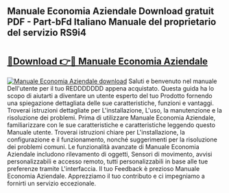 ## Manuale Economia Aziendale Download gratuit PDF - Part-bFd Italiano Manuale del proprietario del servizio RS9i4

# <h2><a href="http://dfbeci.blite.top/?on=Manuale+Economia+Aziendale">🔗Download 👉🔴 Manuale Economia Aziendale</a></h2>

[![Manuale Economia Aziendale download](https://i.imgur.com/lujVjoI.png)](http://dfbeci.blite.top/?on=Manuale+Economia+Aziendale)
Saluti e benvenuto nel manuale Dell'utente per il tuo REDDDDDDD appena acquistato. Questa guida ha lo scopo di aiutarti a diventare un utente esperto del tuo Prodotto fornendo una spiegazione dettagliata delle sue caratteristiche, funzioni e vantaggi. Troverai istruzioni dettagliate per L'installazione, L'uso, la manutenzione e la risoluzione dei problemi. Prima di utilizzare Manuale Economia Aziendale, familiarizzare con le sue caratteristiche e caratteristiche leggendo questo Manuale utente. Troverai istruzioni chiare per L'installazione, la configurazione e il funzionamento, nonché suggerimenti per la risoluzione dei problemi comuni. Le funzionalità avanzate di Manuale Economia Aziendale includono rilevamento di oggetti, Sensori di movimento, avvisi personalizzabili e accesso remoto, tutti personalizzabili in base alle tue preferenze tramite L'interfaccia. Il tuo Feedback è prezioso Manuale Economia Aziendale. Apprezziamo il tuo contributo e ci impegniamo a fornirti un servizio eccezionale.
